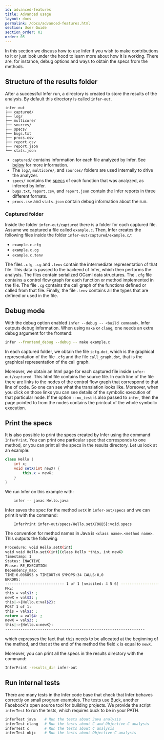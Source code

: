 ```yaml
---
id: advanced-features
title: Advanced usage
layout: docs
permalink: /docs/advanced-features.html
section: User Guide
section_order: 01
order: 05
---
```


In this section we discuss how to use Infer if you wish to make contributions to it or just look under the hood
to learn more about how it is working.
There are, for instance, debug options and ways to obtain the specs from the methods.

## Structure of the results folder

After a successful Infer run, a directory is created to store the
results of the analysis. By default this directory is called
`infer-out`.

```
infer-out
├── captured/
├── log/
├── multicore/
├── sources/
├── specs/
├── bugs.txt
├── procs.csv
├── report.csv
├── report.json
└── stats.json
```

- `captured/` contains information for each file analyzed by Infer. See [below](docs/advanced-features.html#captured-folder) for more information.
- The `log/`, `multicore/`, and `sources/` folders are used internally to drive the analyzer.
- `specs/` contains the [specs](docs/advanced-features.html#print-the-specs) of each function that was analyzed, as inferred by Infer.
- `bugs.txt`, `report.csv`, and `report.json` contain the Infer reports in three different formats.
- `procs.csv` and `stats.json` contain debug information about the run.


### Captured folder

Inside the folder `infer-out/captured` there is a folder for each captured file. Assume we captured a file called `example.c`. Then, Infer creates the following files inside the folder `infer-out/captured/example.c/`:

- `example.c.cfg`
- `example.c.cg`
- `example.c.tenv`

The files `.cfg`, `.cg` and `.tenv` contain the intermediate representation of that file. This data is passed to the backend of Infer, which then performs the analysis. The files contain serialized OCaml data structures. The `.cfg` file contains a control flow graph for each function or method implemented in the file. The file `.cg` contains the call graph of the functions defined or called from that file. Finally, the file `.tenv` contains all the types that are defined or used in the file.



## Debug mode

With the debug option enabled `infer --debug -- <build command>`, Infer outputs debug information. When using `make` or `clang`, one needs an extra debug argument for the frontend:

```bash
infer --frontend_debug --debug -- make example.c
```

In each captured folder, we obtain the file `icfg.dot`, which is the graphical representation of the file `.cfg` and the file
`call_graph.dot`, that is the graphical representation of the call graph.


Moreover, we obtain an html page for each captured file inside `infer-out/captured`. This html file contains the source file. In each line of the file there are links to the nodes of the control flow graph that correspond to that line of code. So one can see what the translation looks like. Moreover, when you click on those links you can see details of the symbolic execution of that particular node. If the option `--no_test` is also passed to `infer`, then the page pointed to from the nodes contains the printout of the whole symbolic execution.

## Print the specs

It is also possible to print the specs created by Infer using the command `InferPrint`. You can print one particular spec that corresponds to one method, or you can print all the specs in the results directory. Let us look at an example:

```java
class Hello {
    int x;
    void setX(int newX) {
	    this.x = newX;
    }
}
```

We run Infer on this example with:

```bash
	infer -- javac Hello.java
```

Infer saves the spec for the method `setX` in `infer-out/specs` and we can print it with the command:

```bash
	InferPrint infer-out/specs/Hello.setX{98B5}:void.specs
```

The convention for method names in Java is `<class name>.<method name>`. This outputs the following:

```bash
Procedure: void Hello.setX(int)
void void Hello.setX(int)(class Hello *this, int newX)
Timestamp: 1
Status: INACTIVE
Phase: RE_EXECUTION
Dependency_map:
TIME:0.006893 s TIMEOUT:N SYMOPS:34 CALLS:0,0
ERRORS:
--------------------------- 1 of 1 [nvisited: 4 5 6] ---------------------------
PRE:
this = val$1: ;
newX = val$3: ;
this|->{Hello.x:val$2}:
POST 1 of 1:
this = val$1: ;
return = val$4: ;
newX = val$3: ;
this|->{Hello.x:newX}:
----------------------------------------------------------------
```

which expresses the fact that `this` needs to be allocated at the beginning of the method, and that at the end of the method the field `x` is equal to `newX`.


Moreover, you can print all the specs in the results directory with the command:

```bash
InferPrint -results_dir infer-out
```


## Run internal tests

There are many tests in the Infer code base that check that Infer behaves correctly on small program examples. The tests use [Buck](http://buckbuild.com/), another Facebook's open source tool for building projects. We provide the script `inferTest` to run the tests, which requires buck to be in your PATH.

```bash
inferTest java    # Run the tests about Java analysis
inferTest clang   # Run the tests about C and Objective-C analysis
inferTest c       # Run the tests about C analysis
inferTest objc    # Run the tests about Objective-C analysis
```
